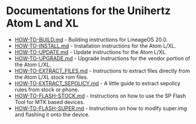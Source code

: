 Documentations for the Unihertz Atom L and XL
=================================================

- [HOW-TO-BUILD.md](HOW-TO-BUILD.md) - Building instructions for LineageOS 20.0.
- [HOW-TO-INSTALL.md](HOW-TO-INSTALL.md) - Installation instructions for the Atom L/XL.
- [HOW-TO-UPDATE.md](HOW-TO-UPDATE.md) - Update instructions for the Atom L/XL.
- [HOW-TO-UPGRADE.md](HOW-TO-UPGRADE.md) - Upgrade instructions for the vendor portion of the Atom L/XL.
- [HOW-TO-EXTRACT_FILES.md](HOW-TO-EXTRACT_FILES.md) - Instructions to extract files directly from the Atom L/XL stock rom files.
- [HOW-TO-EXTRACT_SEPOLICY.md](HOW-TO-EXTRACT_SEPOLICY.md) - A little guide to extract sepolicy rules from stock or phone.
- [HOW-TO-FLASH-STOCK.md](HOW-TO-FLASH-STOCK.md) - Instructions on how to use the SP Flash Tool for MTK based devices.
- [HOW-TO-FLASH-SUPER.md](HOW-TO-FLASH-SUPER.md) - Instructions on how to modify super.img and flashing it onto the device.
